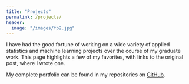 ```yaml
---
title: "Projects"
permalink: /projects/
header:
  image: "/images/fp2.jpg"
---
```


I have had the good fortune of working on a wide variety of applied statistics and machine learning projects over the course of my graduate work. This page highlights a few of my favorites, with links to the original post, where I wrote one.

My complete portfolio can be found in my repositories on [GitHub](https://github.com/clboetticher/). 


